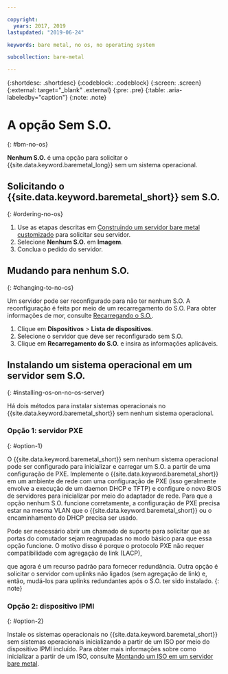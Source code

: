```yaml
---

copyright:
  years: 2017, 2019
lastupdated: "2019-06-24"

keywords: bare metal, no os, no operating system

subcollection: bare-metal

---
```


{:shortdesc: .shortdesc}
{:codeblock: .codeblock}
{:screen: .screen}
{:external: target="_blank" .external}
{:pre: .pre}
{:table: .aria-labeledby="caption"}
{:note: .note}

# A opção Sem S.O.
{: #bm-no-os}

**Nenhum S.O.** é uma opção para solicitar o {{site.data.keyword.baremetal_long}} sem um sistema operacional.

## Solicitando o {{site.data.keyword.baremetal_short}} sem S.O.
{: #ordering-no-os}

1. Use as etapas descritas em
[Construindo um
servidor bare metal customizado](/docs/bare-metal?topic=bare-metal-ordering-baremetal-server) para solicitar seu servidor.
2. Selecione **Nenhum S.O.** em **Imagem**.
3. Conclua o pedido do servidor. 

## Mudando para nenhum S.O.
{: #changing-to-no-os}

Um servidor pode ser reconfigurado para não ter nenhum S.O. A reconfiguração é
feita por meio de um recarregamento do S.O. Para obter informações de mor, consulte
[Recarregando o
S.O.](/docs/infrastructure/software?topic=software-reloading-the-os).

1. Clique em **Dispositivos** > **Lista de dispositivos**.
2. Selecione o servidor que deve ser reconfigurado sem S.O.
3. Clique em **Recarregamento do S.O.** e insira as informações
aplicáveis.

## Instalando um sistema operacional em um servidor sem S.O.
{: #installing-os-on-no-os-server}

Há dois métodos para instalar sistemas operacionais no {{site.data.keyword.baremetal_short}} sem nenhum sistema operacional.

### Opção 1: servidor PXE
{: #option-1}

O {{site.data.keyword.baremetal_short}} sem nenhum sistema operacional pode
ser configurado para inicializar e carregar um S.O. a partir de uma configuração de
PXE.<!--(see [Preboot_Execution_Environment](http://en.wikipedia.org/wiki/Preboot_Execution_Environment) for more information)--> Implemente o {{site.data.keyword.baremetal_short}} em um ambiente de rede com uma
configuração de PXE (isso geralmente envolve a execução de um daemon DHCP e TFTP) e
configure o novo BIOS de servidores para inicializar por meio do adaptador de rede. Para
que a opção nenhum S.O. funcione corretamente, a configuração de PXE precisa estar na
mesma VLAN que o {{site.data.keyword.baremetal_short}} ou o encaminhamento do
DHCP precisa ser usado.

Pode ser necessário abrir um chamado de suporte para solicitar que as portas do
comutador sejam reagrupadas no modo básico para que essa opção funcione. O motivo disso
é porque o protocolo PXE não requer compatibilidade com agregação de link (LACP),
<!--see [Link Aggregation](http://en.wikipedia.org/wiki/Link_aggregation))-->
que agora é um recurso padrão para fornecer redundância. Outra opção é solicitar o servidor com uplinks não ligados (sem agregação de link) e,
então, mudá-los para uplinks redundantes após o S.O. ter sido instalado.
{: note}

### Opção 2: dispositivo IPMI
{: #option-2}

Instale os sistemas operacionais no {{site.data.keyword.baremetal_short}}
sem sistemas operacionais inicializando a partir de um ISO por meio do dispositivo IPMI
incluído. Para obter mais informações sobre como inicializar a partir de um ISO, consulte
[Montando
um ISO em um servidor bare metal](/docs/bare-metal?topic=bare-metal-mounting-an-iso-on-a-bare-metal-server).
